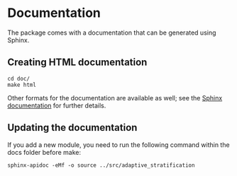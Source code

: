 # Documentation

The package comes with a documentation that can be generated using Sphinx. 

## Creating HTML documentation

```shell
cd doc/
make html
```

Other formats for the documentation are available as well; see the [Sphinx documentation](https://www.sphinx-doc.org/en/master/) for further details.


## Updating the documentation

If you add a new module, you need to run the following command within the docs folder before make:

```
sphinx-apidoc -eMf -o source ../src/adaptive_stratification
```

